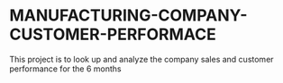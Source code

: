 # MANUFACTURING-COMPANY-CUSTOMER-PERFORMACE
This project is to look up and analyze the company sales and customer performance for the 6 months 
